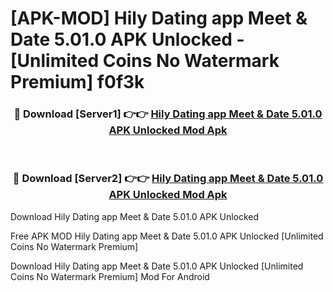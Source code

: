 # [APK-MOD] Hily Dating app  Meet & Date 5.01.0 APK Unlocked - [Unlimited Coins No Watermark Premium] f0f3k



<div align="center">
<h3>🔴 Download [Server1] 👉👉 <a href="https://momento.my/?title=Hily_Dating_app__Meet_&_Date_5.01.0_APK_Unlocked">Hily Dating app  Meet & Date 5.01.0 APK Unlocked Mod Apk</a></h3><br>

<h3>🔴 Download [Server2] 👉👉 <a href="https://momento.my/?title=Hily_Dating_app__Meet_&_Date_5.01.0_APK_Unlocked">Hily Dating app  Meet & Date 5.01.0 APK Unlocked Mod Apk</a></h3>
</div>



Download Hily Dating app  Meet & Date 5.01.0 APK Unlocked 

Free APK MOD Hily Dating app  Meet & Date 5.01.0 APK Unlocked [Unlimited Coins No Watermark Premium]

Download Hily Dating app  Meet & Date 5.01.0 APK Unlocked [Unlimited Coins No Watermark Premium] Mod For Android
